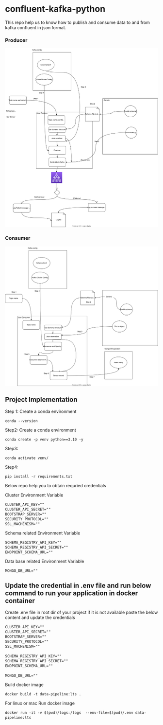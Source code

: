 # confluent-kafka-python

This repo help us to know how to publish and consume data to and from kafka confluent in json format.
### Producer
![](flowchart/producer.drawio.svg)

### Consumer
![](flowchart/consumer.drawio.svg)

## Project Implementation
Step 1: Create a conda environment
```
conda --version
```

Step2: Create  a conda environment
```
conda create -p venv python==3.10 -y
```

Step3:
```
conda activate venv/
```
Step4:
```
pip install -r requirements.txt
```

Below repo help you to obtain requried credentials


Cluster Environment Variable
```
CLUSTER_API_KEY=""
CLUSTER_API_SECRET=""
BOOTSTRAP_SERVER=""
SECURITY_PROTOCOL=""
SSL_MACHENISM=""
```


Schema related Environment Variable
```
SCHEMA_REGISTRY_API_KEY=""
SCHEMA_REGISTRY_API_SECRET=""
ENDPOINT_SCHEMA_URL=""

```
Data base related Environment Variable
```
MONGO_DB_URL=""
```

## Update the credential in .env file and run below command to run your application in docker container


Create .env file in root dir of your project if it is not available
paste the below content and update the credentials
```
CLUSTER_API_KEY=""
CLUSTER_API_SECRET=""
BOOTSTRAP_SERVER=""
SECURITY_PROTOCOL=""
SSL_MACHENISM=""

SCHEMA_REGISTRY_API_KEY=""
SCHEMA_REGISTRY_API_SECRET=""
ENDPOINT_SCHEMA_URL=""

MONGO_DB_URL=""
```

Build docker image
```
docker build -t data-pipeline:lts .
```

For linux or mac
Run docker image
```
docker run -it -v $(pwd)/logs:/logs  --env-file=$(pwd)/.env data-pipeline:lts
```
